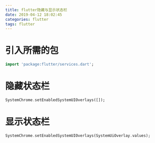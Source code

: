 ```yaml
---
title: flutter隐藏与显示状态栏
date: 2019-04-12 18:02:45
categories: flutter
tags: flutter
---
```

# 引入所需的包
```dart
import 'package:flutter/services.dart';
```

# 隐藏状态栏
```dart
SystemChrome.setEnabledSystemUIOverlays([]);
```

# 显示状态栏
```dart
SystemChrome.setEnabledSystemUIOverlays(SystemUiOverlay.values);
```
